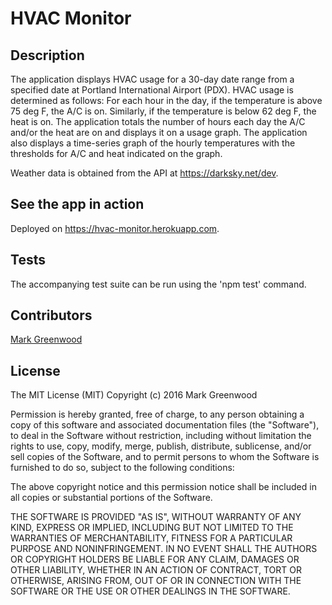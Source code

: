 # HVAC Monitor

## Description

The application displays HVAC usage for a 30-day date range from a specified date at Portland International Airport (PDX).
HVAC usage is determined as follows: For each hour in the day, if the temperature is above 75 deg F, the A/C is on. Similarly,
if the temperature is below 62 deg F, the heat is on. The application totals the number of hours each day the A/C and/or the 
heat are on and displays it on a usage graph. The application also displays a time-series graph of the hourly temperatures
with the thresholds for A/C and heat indicated on the graph.

Weather data is obtained from the API at https://darksky.net/dev.

## See the app in action

Deployed on https://hvac-monitor.herokuapp.com.

## Tests

The accompanying test suite can be run using the 'npm test' command.

## Contributors

[Mark Greenwood](https://github.com/markgreenwood)

## License

The MIT License (MIT)
Copyright (c) 2016 Mark Greenwood

Permission is hereby granted, free of charge, to any person obtaining a copy of this software and associated documentation files (the "Software"), to deal in the Software without restriction, including without limitation the rights to use, copy, modify, merge, publish, distribute, sublicense, and/or sell copies of the Software, and to permit persons to whom the Software is furnished to do so, subject to the following conditions:

The above copyright notice and this permission notice shall be included in all copies or substantial portions of the Software.

THE SOFTWARE IS PROVIDED "AS IS", WITHOUT WARRANTY OF ANY KIND, EXPRESS OR IMPLIED, INCLUDING BUT NOT LIMITED TO THE WARRANTIES OF MERCHANTABILITY, FITNESS FOR A PARTICULAR PURPOSE AND NONINFRINGEMENT. IN NO EVENT SHALL THE AUTHORS OR COPYRIGHT HOLDERS BE LIABLE FOR ANY CLAIM, DAMAGES OR OTHER LIABILITY, WHETHER IN AN ACTION OF CONTRACT, TORT OR OTHERWISE, ARISING FROM, OUT OF OR IN CONNECTION WITH THE SOFTWARE OR THE USE OR OTHER DEALINGS IN THE SOFTWARE.
